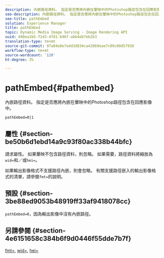 ```yaml
---
description: 內嵌路徑資料。 指定是否應將內嵌在暈映中的Photoshop路徑包含在回應影像中。
seo-description: 內嵌路徑資料。 指定是否應將內嵌在暈映中的Photoshop路徑包含在回應影像中。
seo-title: pathEmbed
solution: Experience Manager
title: pathEmbed
topic: Dynamic Media Image Serving - Image Rendering API
uuid: d40ea1b5-f2d3-4f81-b96f-abb4eb7eb2b3
translation-type: tm+mt
source-git-commit: 97a84e8e7edd3d834ca42069eae7c09c00d57938
workflow-type: tm+mt
source-wordcount: '120'
ht-degree: 3%

---
```



# pathEmbed{#pathembed}

內嵌路徑資料。 指定是否應將內嵌在暈映中的Photoshop路徑包含在回應影像中。

`pathEmbed=0|1`

## 屬性 {#section-be50b6d1ebd14a9c93f80ac338b44bfc}

請求屬性。 如果暈映不包含路徑資料，則忽略。 如果需要，路徑資料將縮放為`wid=`和／或`hei=`。

如果輸出影像格式不支援路徑內嵌，則會忽略。 有關支援路徑嵌入的輸出影像格式的清單，請參閱`fmt=`的說明。

## 預設 {#section-3be88ed9053b48919ff33af9418078cc}

`pathEmbed=0`，因為輸出影像中沒有內嵌路徑。

## 另請參閱 {#section-4e6151658c384b6f9d0446f55dde7b7f}

[fmt=](../../../../../ir-api/http-protocol/image-rendering-api-ref/c-ir-http-protocol-ref/c-ir-http-protocol-command-reference/r-ir-fmt.md#reference-4c743f67d56b47c5b774fcc900ff758c),  [wid=](../../../../../ir-api/http-protocol/image-rendering-api-ref/c-ir-http-protocol-ref/c-ir-http-protocol-command-reference/r-ir-wid.md#reference-b7e691b0624941168c94b2749ae233ec), [hei=](../../../../../ir-api/http-protocol/image-rendering-api-ref/c-ir-http-protocol-ref/c-ir-http-protocol-command-reference/r-ir-hei.md#reference-1c08f60365a94417a39867c09cac5478)
